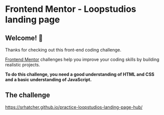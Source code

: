 # Frontend Mentor - Loopstudios landing page

## Welcome! 👋

Thanks for checking out this front-end coding challenge.

[Frontend Mentor](https://www.frontendmentor.io) challenges help you improve your coding skills by building realistic projects.

**To do this challenge, you need a good understanding of HTML and CSS and a basic understanding of JavaScript.**

## The challenge

https://srhatcher.github.io/practice-loopstudios-landing-page-hub/